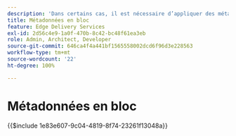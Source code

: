 ```yaml
---
description: 'Dans certains cas, il est nécessaire d’appliquer des métadonnées en masse à un site web. Cas d’utilisation courants :'
title: Métadonnées en bloc
feature: Edge Delivery Services
exl-id: 2d56c4e9-1a0f-470b-8c42-bc48f61ea3eb
role: Admin, Architect, Developer
source-git-commit: 646ca4f4a441bf1565558002dcd6f96d3e228563
workflow-type: tm+mt
source-wordcount: '22'
ht-degree: 100%

---
```


# Métadonnées en bloc

{{$include 1e83e607-9c04-4819-8f74-23261f13048a}}


